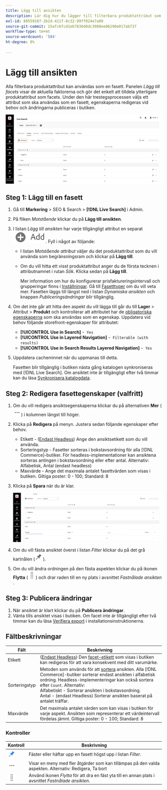 ```yaml
---
title: Lägg till ansikten
description: Lär dig hur du lägger till filterbara produktattribut som  [!DNL Live Search] facets.
exl-id: 80559107-2b2d-411f-8c32-99ff024e7a09
source-git-commit: 15afc6fcd1e6783640dc3980ee06290e017abf37
workflow-type: tm+mt
source-wordcount: '584'
ht-degree: 0%

---
```


# Lägg till ansikten

Alla filterbara produktattribut kan användas som en fasett. Panelen *Lägg till facets* visar de aktuella faktorerna och gör det enkelt att tilldela ytterligare produktattribut som facets. Under den här trestegsprocessen väljs ett attribut som ska användas som en fasett, egenskaperna redigeras vid behov och ändringarna publiceras i butiken.

![Lägg till ansikten](assets/facets-add.png)

## Steg 1: Lägg till en fasett

1. Gå till **Markering** > SEO &amp; Search > **[!DNL Live Search]** i Admin.
1. På fliken *Motstående* klickar du på **Lägg till ansikten**.
1. I listan *Lägg till ansikten* har varje tillgängligt attribut en separat ![Lägg till-knapp](assets/btn-add.png). Fyll i något av följande:

   * I listan *Motstående attribut* väljer du det produktattribut som du vill använda som begränsningsram och klickar på **Lägg till**.
   * Om du vill hitta ett visst produktattribut anger du de första tecknen i attributnamnet i rutan *Sök*. Klicka sedan på **Lägg till**.

     Mer information om hur du konfigurerar prisfaktureringsintervall och grupperingar finns i [Inställningar](settings.md). Gå till [Fasetttyper](facets-type.md) om du vill veta mer.
Fasetten läggs till längst ned i listan *Dynamiska ansikten* och knappen *Publiceringsändringar* blir tillgänglig.

1. Om det inte går att hitta den aspekt du vill lägga till går du till **Lager** > Attribut > **Produkt** och kontrollerar att attributet har de [obligatoriska egenskaperna](facets.md) som ska användas som en egenskap. Uppdatera vid behov följande storefront-egenskaper för attributet:

   * **[!UICONTROL Use in Search]** -  `Yes`
   * **[!UICONTROL Use in Layered Navigation]** -  `Filterable (with results)`
   * **[!UICONTROL Use in Search Results Layered Navigation]** -  `Yes`

1. Uppdatera cacheminnet när du uppmanas till detta.

   Fasetten blir tillgänglig i butiken nästa gång katalogen synkroniseras med [!DNL Live Search]. Om ansiktet inte är tillgängligt efter två timmar kan du läsa [Synkronisera katalogdata](install.md#synchronize-catalog-data).

## Steg 2: Redigera fasettegenskaper (valfritt)

1. Om du vill redigera ansiktsegenskaperna klickar du på alternativen **Mer** (![Fler väljare](assets/btn-more.png)) i kolumnen längst till höger.
1. Klicka på **Redigera** på menyn. Justera sedan följande egenskaper efter behov.

   * Etikett - ([Endast Headless](facets-type.md)) Ange den ansiktsetikett som du vill använda.
   * Sorteringstyp - Fasetter sorteras i bokstavsordning för alla [!DNL Commerce]-butiker. För headless-implementationer kan ansiktena sorteras antingen i bokstavsordning eller efter antal. Alternativ: Alfabetisk, Antal (endast headless)
   * Maxvärde - Ange det maximala antalet fasettvärden som visas i butiken. Giltiga poster: 0 - 100; Standard: 8

1. Klicka på **Spara** när du är klar.

   ![Redigera ansikten](assets/facet-edit.png)

1. Om du vill fästa ansiktet överst i listan *Filter* klickar du på det grå kartnålen (![Fästväljaren](assets/btn-pin-gray.png)).
1. Om du vill ändra ordningen på den fästa aspekten klickar du på ikonen **Flytta** (![Flytta väljare](assets/btn-move.png)) och drar raden till en ny plats i avsnittet *Fastnålade ansikten* .

## Steg 3: Publicera ändringar

1. När ansiktet är klart klickar du på **Publicera ändringar**.
1. Vänta tills ansiktet visas i butiken.
Om facet inte är tillgängligt efter två timmar kan du läsa [Verifiera export](install.md#synchronize-catalog-data) i installationsinstruktionerna.

## Fältbeskrivningar

| Fält | Beskrivning |
|--- |--- |
| Etikett | ([Endast Headless](facets-type.md)) Den [facet-etikett](facets-type.md) som visas i butiken kan redigeras för att vara konsekvent med ditt varumärke. |
| Sorteringstyp | Metoden som används för att [sortera](facets-type.md) ansikten. Alla [!DNL Commerce]-butiker sorterar endast ansikten i alfabetisk ordning. Headless-implementeringar kan också sortera efter `Count`. Alternativ:<br />Alfabetiskt - Sorterar ansikten i bokstavsordning.<br />Antal - (endast Headless) Sorterar ansikten baserat på antalet träffar. |
| Maxvärde | Det maximala antalet värden som kan visas i butiken för varje aspekt. Ansikten som representerar ett värdeintervall fördelas jämnt. Giltiga poster: 0 - 100; Standard: 8 |

### Kontroller

| Kontroll | Beskrivning |
|--- |--- |
| ![Fästväljaren](assets/btn-pin-blue.png) | Fäster eller häftar upp en fasett högst upp i listan *Filter*. |
| ![Fler väljare](assets/btn-more.png) | Visar en meny med fler åtgärder som kan tillämpas på den valda aspekten. Alternativ: Redigera, Ta bort |
| ![Flytta väljare](assets/btn-move.png) | Använd ikonen *Flytta* för att dra en fäst yta till en annan plats i avsnittet *Fastnålade ansikten*. |
